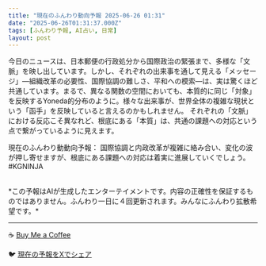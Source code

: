 ```yaml
---
title: "現在のふんわり動向予報 2025-06-26 01:31"
date: "2025-06-26T01:31:37.000Z"
tags: [ふんわり予報, AI占い, 日常]
layout: post
---
```


今日のニュースは、日本郵便の行政処分から国際政治の緊張まで、多様な「文脈」を映し出しています。しかし、それぞれの出来事を通して見える「メッセージ」—組織改革の必要性、国際協調の難しさ、平和への模索—は、実は驚くほど共通しています。まるで、異なる関数の空間においても、本質的に同じ「対象」を反映するYoneda的分布のように。様々な出来事が、世界全体の複雑な現状という「函手」を反映していると言えるのかもしれません。  それぞれの「文脈」における反応こそ異なれど、根底にある「本質」は、共通の課題への対応という点で繋がっているように見えます。


現在のふんわり動動向予報：
国際協調と内政改革が複雑に絡み合い、変化の波が押し寄せますが、根底にある課題への対応は着実に進展していくでしょう。 #KGNINJA

<br>
*この予報はAIが生成したエンターテイメントです。内容の正確性を保証するものではありません。ふんわり一日に４回更新されます。みんなにふんわり拡散希望です。*

---
☕️ [Buy Me a Coffee](https://www.buymeacoffee.com/kgninja)

🐦 [現在の予報をXでシェア](https://twitter.com/intent/tweet?text=%E7%8F%BE%E5%9C%A8%E3%81%AE%E3%81%B5%E3%82%93%E3%82%8F%E3%82%8A%E4%BA%88%E5%A0%B1%3A%20%E3%80%8C%E4%BB%8A%E6%97%A5%E3%81%AE%E3%83%8B%E3%83%A5%E3%83%BC%E3%82%B9%E3%81%AF%E3%80%81%E6%97%A5%E6%9C%AC%E9%83%B5%E4%BE%BF%E3%81%AE%E8%A1%8C%E6%94%BF%E5%87%A6%E5%88%86%E3%81%8B%E3%82%89%E5%9B%BD%E9%9A%9B%E6%94%BF%E6%B2%BB%E3%81%AE%E7%B7%8A%E5%BC%B5%E3%81%BE%E3%81%A7%E3%80%81%E5%A4%9A%E6%A7%98%E3%81%AA%E3%80%8C%E6%96%87%E8%84%88%E3%80%8D%E3%82%92%E6%98%A0%E3%81%97%E5%87%BA%E3%81%97%E3%81%A6%E3%81%84%E3%81%BE%E3%81%99%E3%80%82%E3%80%8D%23KGNINJA%20%E7%B6%9A%E3%81%8D%E3%81%AF%E3%83%96%E3%83%AD%E3%82%B0%E3%81%A7%EF%BC%81%F0%9F%91%87&url=https%3A%2F%2Fkg-ninja.github.io%2FFunwariyoso%2F)
